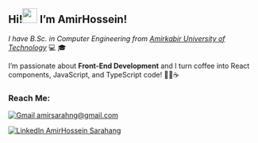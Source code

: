 
<h2>Hi!<img src="https://raw.githubusercontent.com/MartinHeinz/MartinHeinz/master/wave.gif" width="30px">  I’m AmirHossein!</h2>

<p><em>I have B.Sc. in Computer Engineering from <a href="https://aut.ac.ir/" target="_blank" rel="noopener noreferrer">Amirkabir University of Technology</a> </em> 💻 🎓</p>
<p>I’m passionate about <strong>Front-End Development</strong> and I turn coffee into React components, JavaScript, and TypeScript code! 🧑‍💻☕</p>

<h3>Reach Me:</h3>
    <p>
      <a href="mailto:amirsarahng@gmail.com" target="_blank" rel="noopener noreferrer">
        <img src="https://img.icons8.com/fluency/48/000000/gmail.png" alt="Gmail"> amirsarahng@gmail.com
      </a>
    </p>
    <p>
      <a href="https://www.linkedin.com/in/amirhossein-sarahang" target="_blank" rel="noopener noreferrer">
        <img src="https://img.icons8.com/fluency/48/000000/linkedin.png" alt="LinkedIn"> AmirHossein Sarahang
      </a>
    </p>
